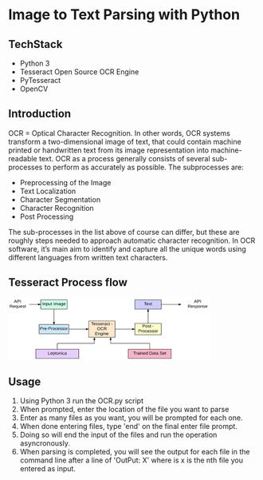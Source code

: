 # Image to Text Parsing with Python

## TechStack
- Python 3
- Tesseract Open Source OCR Engine
- PyTesseract
- OpenCV

## Introduction
OCR = Optical Character Recognition. In other words, OCR systems transform a two-dimensional image of text, that could contain machine printed or handwritten text from its image representation into machine-readable text. OCR as a process generally consists of several sub-processes to perform as accurately as possible. The subprocesses are:

- Preprocessing of the Image
- Text Localization
- Character Segmentation
- Character Recognition
- Post Processing

The sub-processes in the list above of course can differ, but these are roughly steps needed to approach automatic character recognition. In OCR software, it’s main aim to identify and capture all the unique words using different languages from written text characters.

## Tesseract Process flow
![Process flow](image.png)

## Usage

1. Using Python 3 run the OCR.py script 
2. When prompted, enter the location of the file you want to parse
3. Enter as many files as you want, you will be prompted for each one.
4. When done entering files, type 'end' on the final enter file prompt.
5. Doing so will end the input of the files and run the operation asyncronously.  
6. When parsing is completed, you will see the output for each file in the command line after a line of 'OutPut: X' where is x is the nth file you entered as input.